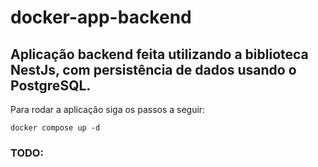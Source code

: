 # **docker-app-backend**

## Aplicação backend feita utilizando a biblioteca NestJs, com persistência de dados usando o PostgreSQL.

Para rodar a aplicação siga os passos a seguir:

    docker compose up -d

### TODO:

